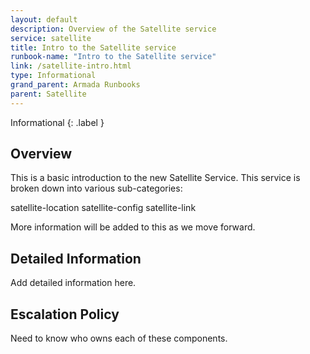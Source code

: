 ```yaml
---
layout: default
description: Overview of the Satellite service
service: satellite
title: Intro to the Satellite service
runbook-name: "Intro to the Satellite service"
link: /satellite-intro.html
type: Informational
grand_parent: Armada Runbooks
parent: Satellite
---
```


Informational
{: .label }

## Overview

This is a basic introduction to the new Satellite Service.   This service is broken down into various sub-categories:

satellite-location
satellite-config
satellite-link

More information will be added to this as we move forward.

## Detailed Information

Add detailed information here.

## Escalation Policy

Need to know who owns each of these components.


